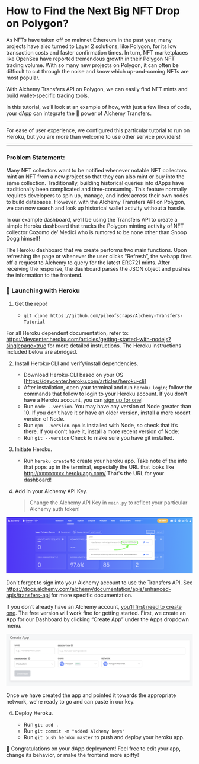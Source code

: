 How to Find the Next Big NFT Drop on Polygon?
============

As NFTs have taken off on mainnet Ethereum in the past year, many projects have also turned to Layer 2 solutions, like Polygon, for its low transaction costs and faster confirmation times. In turn, NFT marketplaces like OpenSea have reported tremendous growth in their Polygon NFT trading volume. With so many new projects on Polygon, it can often be difficult to cut through the noise and know which up-and-coming NFTs are most popular.

With Alchemy Transfers API on Polygon, we can easily find NFT mints and build wallet-specific trading tools.

In this tutorial, we’ll look at an example of how, with just a few lines of code, your dApp can integrate the 🔋 power of Alchemy Transfers.
***
For ease of user experience, we configured this particular tutorial to run on Heroku, but you are more than welcome to use other service providers!
***

### Problem Statement:  ###

Many NFT collectors want to be notified whenever notable NFT collectors mint an NFT from a new project so that they can also mint or buy into the same collection. Traditionally, building historical queries into dApps have traditionally been complicated and time-consuming. This feature normally requires developers to spin up, manage, and index across their own nodes to build databases. However, with the Alchemy Transfers API on Polygon, we can now search and look up historical wallet activity without a hassle.

In our example dashboard, we’ll be using the Transfers API to create a simple Heroku dashboard that tracks the Polygon minting activity of NFT collector Cozomo de’ Medici who is rumored to be none other than Snoop Dogg himself!

The Heroku dashboard that we create performs two main functions. Upon refreshing the page or whenever the user clicks “Refresh”, the webapp fires off a request to Alchemy to query for the latest ERC721 mints. After receiving the response, the dashboard parses the JSON object and pushes the information to the frontend.

### 🚀 Launching with Heroku ###

 1. Get the repo!

      * `git clone https://github.com/pileofscraps/Alchemy-Transfers-Tutorial`

For all Heroku dependent documentation, refer to:
https://devcenter.heroku.com/articles/getting-started-with-nodejs?singlepage=true
for more detailed instructions.  The Heroku instructions included below are abridged.

 2. Install Heroku-CLI and verify/install dependencies.

      * Download Heroku-CLI based on your OS [https://devcenter.heroku.com/articles/heroku-cli]
      * After installation, open your terminal and run `heroku login`; follow the commands that follow to login to your Heroku account.  If you don't have a Heroku account, you can [sign up for one](https://dashboard.heroku.com/apps)!
      * Run `node --version`.  You may have any version of Node greater than 10.  If you don’t have it or have an older version, install a more recent version of Node.
      * Run `npm --version`.  `npm` is installed with Node, so check that it’s there. If you don’t have it, install a more recent version of Node:
      * Run `git --version`   Check to make sure you have git installed.  

 3. Initiate Heroku.

      * Run `heroku create` to create your heroku app. Take note of the info that pops up in the terminal, especially the URL that looks like  http://xxxxxxxxx.herokuapp.com/ That's the URL for your dashboard!

 3. Add in your Alchemy API Key.

      > Change the Alchemy API Key in `main.py` to reflect your particular Alchemy auth token!

![keyß](/alchemy_key.png)

Don't forget to sign into your Alchemy account to use the Transfers API.  See https://docs.alchemy.com/alchemy/documentation/apis/enhanced-apis/transfers-api for more specific documentation.  

If you don’t already have an Alchemy account, [you’ll first need to create one](https://alchemy.com/?r=affiliate:ba2189be-b27d-4ce9-9d52-78ce131fdc2d). The free version will work fine for getting started.  First, we create an App for our Dashboard by clicking “Create App” under the Apps dropdown menu.

![create_app](/create_app.png)

Once we have created the app and pointed it towards the appropriate network, we're ready to go and can paste in our key.

 4. Deploy Heroku.

      * Run `git add .`
      * Run `git commit -m "added Alchemy keys"`
      * Run `git push heroku master` to push and deploy your heroku app.

🎉 Congratulations on your dApp deployment! Feel free to edit your app, change its behavior, or make the frontend more spiffy!
